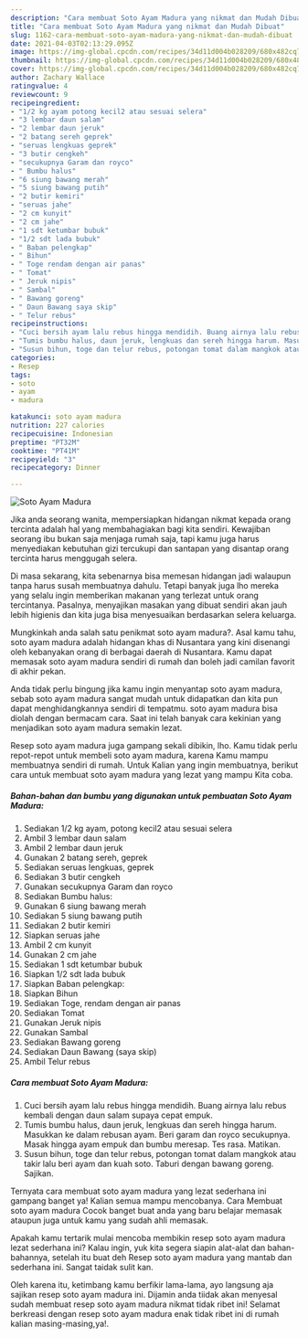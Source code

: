 ```yaml
---
description: "Cara membuat Soto Ayam Madura yang nikmat dan Mudah Dibuat"
title: "Cara membuat Soto Ayam Madura yang nikmat dan Mudah Dibuat"
slug: 1162-cara-membuat-soto-ayam-madura-yang-nikmat-dan-mudah-dibuat
date: 2021-04-03T02:13:29.095Z
image: https://img-global.cpcdn.com/recipes/34d11d004b028209/680x482cq70/soto-ayam-madura-foto-resep-utama.jpg
thumbnail: https://img-global.cpcdn.com/recipes/34d11d004b028209/680x482cq70/soto-ayam-madura-foto-resep-utama.jpg
cover: https://img-global.cpcdn.com/recipes/34d11d004b028209/680x482cq70/soto-ayam-madura-foto-resep-utama.jpg
author: Zachary Wallace
ratingvalue: 4
reviewcount: 9
recipeingredient:
- "1/2 kg ayam potong kecil2 atau sesuai selera"
- "3 lembar daun salam"
- "2 lembar daun jeruk"
- "2 batang sereh geprek"
- "seruas lengkuas geprek"
- "3 butir cengkeh"
- "secukupnya Garam dan royco"
- " Bumbu halus"
- "6 siung bawang merah"
- "5 siung bawang putih"
- "2 butir kemiri"
- "seruas jahe"
- "2 cm kunyit"
- "2 cm jahe"
- "1 sdt ketumbar bubuk"
- "1/2 sdt lada bubuk"
- " Baban pelengkap"
- " Bihun"
- " Toge rendam dengan air panas"
- " Tomat"
- " Jeruk nipis"
- " Sambal"
- " Bawang goreng"
- " Daun Bawang saya skip"
- " Telur rebus"
recipeinstructions:
- "Cuci bersih ayam lalu rebus hingga mendidih. Buang airnya lalu rebus kembali dengan daun salam supaya cepat empuk."
- "Tumis bumbu halus, daun jeruk, lengkuas dan sereh hingga harum. Masukkan ke dalam rebusan ayam. Beri garam dan royco secukupnya. Masak hingga ayam empuk dan bumbu meresap. Tes rasa. Matikan."
- "Susun bihun, toge dan telur rebus, potongan tomat dalam mangkok atau takir lalu beri ayam dan kuah soto. Taburi dengan bawang goreng. Sajikan."
categories:
- Resep
tags:
- soto
- ayam
- madura

katakunci: soto ayam madura 
nutrition: 227 calories
recipecuisine: Indonesian
preptime: "PT32M"
cooktime: "PT41M"
recipeyield: "3"
recipecategory: Dinner

---
```



![Soto Ayam Madura](https://img-global.cpcdn.com/recipes/34d11d004b028209/680x482cq70/soto-ayam-madura-foto-resep-utama.jpg)

Jika anda seorang wanita, mempersiapkan hidangan nikmat kepada orang tercinta adalah hal yang membahagiakan bagi kita sendiri. Kewajiban seorang ibu bukan saja menjaga rumah saja, tapi kamu juga harus menyediakan kebutuhan gizi tercukupi dan santapan yang disantap orang tercinta harus menggugah selera.

Di masa  sekarang, kita sebenarnya bisa memesan hidangan jadi walaupun tanpa harus susah membuatnya dahulu. Tetapi banyak juga lho mereka yang selalu ingin memberikan makanan yang terlezat untuk orang tercintanya. Pasalnya, menyajikan masakan yang dibuat sendiri akan jauh lebih higienis dan kita juga bisa menyesuaikan berdasarkan selera keluarga. 



Mungkinkah anda salah satu penikmat soto ayam madura?. Asal kamu tahu, soto ayam madura adalah hidangan khas di Nusantara yang kini disenangi oleh kebanyakan orang di berbagai daerah di Nusantara. Kamu dapat memasak soto ayam madura sendiri di rumah dan boleh jadi camilan favorit di akhir pekan.

Anda tidak perlu bingung jika kamu ingin menyantap soto ayam madura, sebab soto ayam madura sangat mudah untuk didapatkan dan kita pun dapat menghidangkannya sendiri di tempatmu. soto ayam madura bisa diolah dengan bermacam cara. Saat ini telah banyak cara kekinian yang menjadikan soto ayam madura semakin lezat.

Resep soto ayam madura juga gampang sekali dibikin, lho. Kamu tidak perlu repot-repot untuk membeli soto ayam madura, karena Kamu mampu membuatnya sendiri di rumah. Untuk Kalian yang ingin membuatnya, berikut cara untuk membuat soto ayam madura yang lezat yang mampu Kita coba.

<!--inarticleads1-->

##### Bahan-bahan dan bumbu yang digunakan untuk pembuatan Soto Ayam Madura:

1. Sediakan 1/2 kg ayam, potong kecil2 atau sesuai selera
1. Ambil 3 lembar daun salam
1. Ambil 2 lembar daun jeruk
1. Gunakan 2 batang sereh, geprek
1. Sediakan seruas lengkuas, geprek
1. Sediakan 3 butir cengkeh
1. Gunakan secukupnya Garam dan royco
1. Sediakan  Bumbu halus:
1. Gunakan 6 siung bawang merah
1. Sediakan 5 siung bawang putih
1. Sediakan 2 butir kemiri
1. Siapkan seruas jahe
1. Ambil 2 cm kunyit
1. Gunakan 2 cm jahe
1. Sediakan 1 sdt ketumbar bubuk
1. Siapkan 1/2 sdt lada bubuk
1. Siapkan  Baban pelengkap:
1. Siapkan  Bihun
1. Sediakan  Toge, rendam dengan air panas
1. Sediakan  Tomat
1. Gunakan  Jeruk nipis
1. Gunakan  Sambal
1. Sediakan  Bawang goreng
1. Sediakan  Daun Bawang (saya skip)
1. Ambil  Telur rebus




<!--inarticleads2-->

##### Cara membuat Soto Ayam Madura:

1. Cuci bersih ayam lalu rebus hingga mendidih. Buang airnya lalu rebus kembali dengan daun salam supaya cepat empuk.
1. Tumis bumbu halus, daun jeruk, lengkuas dan sereh hingga harum. Masukkan ke dalam rebusan ayam. Beri garam dan royco secukupnya. Masak hingga ayam empuk dan bumbu meresap. Tes rasa. Matikan.
1. Susun bihun, toge dan telur rebus, potongan tomat dalam mangkok atau takir lalu beri ayam dan kuah soto. Taburi dengan bawang goreng. Sajikan.




Ternyata cara membuat soto ayam madura yang lezat sederhana ini gampang banget ya! Kalian semua mampu mencobanya. Cara Membuat soto ayam madura Cocok banget buat anda yang baru belajar memasak ataupun juga untuk kamu yang sudah ahli memasak.

Apakah kamu tertarik mulai mencoba membikin resep soto ayam madura lezat sederhana ini? Kalau ingin, yuk kita segera siapin alat-alat dan bahan-bahannya, setelah itu buat deh Resep soto ayam madura yang mantab dan sederhana ini. Sangat taidak sulit kan. 

Oleh karena itu, ketimbang kamu berfikir lama-lama, ayo langsung aja sajikan resep soto ayam madura ini. Dijamin anda tiidak akan menyesal sudah membuat resep soto ayam madura nikmat tidak ribet ini! Selamat berkreasi dengan resep soto ayam madura enak tidak ribet ini di rumah kalian masing-masing,ya!.

